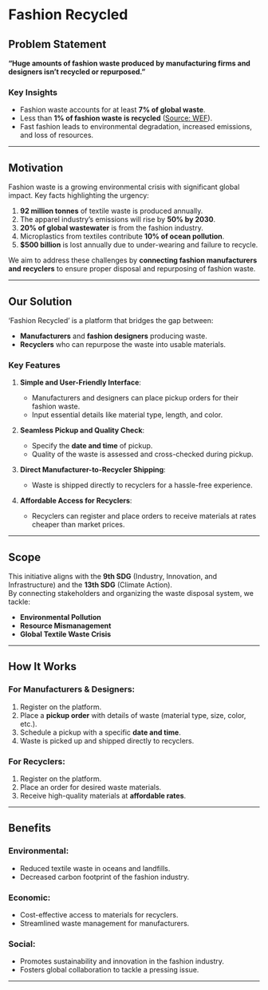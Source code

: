 # Fashion Recycled  

## Problem Statement  
**“Huge amounts of fashion waste produced by manufacturing firms and designers isn’t recycled or repurposed.”**  

### Key Insights  
- Fashion waste accounts for at least **7% of global waste**.
- Less than **1% of fashion waste is recycled** ([Source: WEF](https://www.weforum.org)).
- Fast fashion leads to environmental degradation, increased emissions, and loss of resources.  

---

## Motivation  
Fashion waste is a growing environmental crisis with significant global impact. Key facts highlighting the urgency:  
1. **92 million tonnes** of textile waste is produced annually.  
2. The apparel industry’s emissions will rise by **50% by 2030**.  
3. **20% of global wastewater** is from the fashion industry.  
4. Microplastics from textiles contribute **10% of ocean pollution**.  
5. **$500 billion** is lost annually due to under-wearing and failure to recycle.  

We aim to address these challenges by **connecting fashion manufacturers and recyclers** to ensure proper disposal and repurposing of fashion waste.  

---

## Our Solution  

‘Fashion Recycled’ is a platform that bridges the gap between:  
- **Manufacturers** and **fashion designers** producing waste.  
- **Recyclers** who can repurpose the waste into usable materials.  

### Key Features  
1. **Simple and User-Friendly Interface**:  
   - Manufacturers and designers can place pickup orders for their fashion waste.  
   - Input essential details like material type, length, and color.  

2. **Seamless Pickup and Quality Check**:  
   - Specify the **date and time** of pickup.  
   - Quality of the waste is assessed and cross-checked during pickup.  

3. **Direct Manufacturer-to-Recycler Shipping**:  
   - Waste is shipped directly to recyclers for a hassle-free experience.  

4. **Affordable Access for Recyclers**:  
   - Recyclers can register and place orders to receive materials at rates cheaper than market prices.  

---

## Scope  

This initiative aligns with the **9th SDG** (Industry, Innovation, and Infrastructure) and the **13th SDG** (Climate Action).  
By connecting stakeholders and organizing the waste disposal system, we tackle:  
- **Environmental Pollution**  
- **Resource Mismanagement**  
- **Global Textile Waste Crisis**  

---

## How It Works  

### For Manufacturers & Designers:  
1. Register on the platform.  
2. Place a **pickup order** with details of waste (material type, size, color, etc.).  
3. Schedule a pickup with a specific **date and time**.  
4. Waste is picked up and shipped directly to recyclers.  

### For Recyclers:  
1. Register on the platform.  
2. Place an order for desired waste materials.  
3. Receive high-quality materials at **affordable rates**.  

---

## Benefits  

### Environmental:  
- Reduced textile waste in oceans and landfills.  
- Decreased carbon footprint of the fashion industry.  

### Economic:  
- Cost-effective access to materials for recyclers.  
- Streamlined waste management for manufacturers.  

### Social:  
- Promotes sustainability and innovation in the fashion industry.  
- Fosters global collaboration to tackle a pressing issue.  

---
